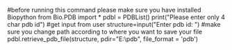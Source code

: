 #before running this command please make sure you have installed Biopython
from Bio.PDB import *
pdbl = PDBList()
print("Please enter only 4 char pdb id")
#get input from user
structure=input("Enter pdb id: ")
#make sure you change path according to where you want to save your file 
pdbl.retrieve_pdb_file(structure, pdir="E:\pdb", file_format = 'pdb')
